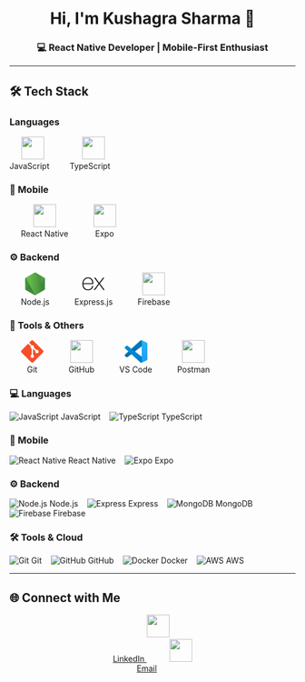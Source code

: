 <h1 align="center">Hi, I'm Kushagra Sharma 👋</h1>
<h3 align="center">💻 React Native Developer | Mobile-First Enthusiast</h3>

---

## 🛠️ Tech Stack  

### Languages
<p align="left">
  <div style="display:inline-block; text-align:center; margin-right:20px;">
    <img src="https://cdn.jsdelivr.net/gh/devicons/devicon/icons/javascript/javascript-original.svg" width="40" height="40"/><br>
    JavaScript &nbsp;&nbsp;
  </div>
  <div style="display:inline-block; text-align:center; margin-right:20px;">
    <img src="https://cdn.jsdelivr.net/gh/devicons/devicon/icons/typescript/typescript-original.svg" width="40" height="40"/><br>
    TypeScript &nbsp;&nbsp;
  </div>
</p>

### 📱 Mobile  
<p align="center">
  <div align="center" style="display:inline-block; margin: 0 20px;">
    <img src="https://reactnative.dev/img/header_logo.svg" width="40" height="40"/><br/>React Native
  </div>
  <div align="center" style="display:inline-block; margin: 0 20px;">
    <img src="https://upload.wikimedia.org/wikipedia/commons/3/38/Expo_Logo.png" width="40" height="40"/><br/>Expo
  </div>
</p>

### ⚙️ Backend  
<p align="center">
  <div align="center" style="display:inline-block; margin: 0 20px;">
    <img src="https://raw.githubusercontent.com/devicons/devicon/master/icons/nodejs/nodejs-original.svg" width="40" height="40"/><br/>Node.js
  </div>
  <div align="center" style="display:inline-block; margin: 0 20px;">
    <img src="https://raw.githubusercontent.com/devicons/devicon/master/icons/express/express-original.svg" width="40" height="40"/><br/>Express.js
  </div>
  <div align="center" style="display:inline-block; margin: 0 20px;">
    <img src="https://www.vectorlogo.zone/logos/firebase/firebase-icon.svg" width="40" height="40"/><br/>Firebase
  </div>
</p>

### 🔧 Tools & Others  
<p align="center">
  <div align="center" style="display:inline-block; margin: 0 20px;">
    <img src="https://raw.githubusercontent.com/devicons/devicon/master/icons/git/git-original.svg" width="40" height="40"/><br/>Git
  </div>
  <div align="center" style="display:inline-block; margin: 0 20px;">
    <img src="https://github.githubassets.com/images/modules/logos_page/GitHub-Mark.png" width="40" height="40"/><br/>GitHub
  </div>
  <div align="center" style="display:inline-block; margin: 0 20px;">
    <img src="https://raw.githubusercontent.com/devicons/devicon/master/icons/vscode/vscode-original.svg" width="40" height="40"/><br/>VS Code
  </div>
  <div align="center" style="display:inline-block; margin: 0 20px;">
    <img src="https://www.vectorlogo.zone/logos/getpostman/getpostman-icon.svg" width="40" height="40"/><br/>Postman
  </div>
</p>

### 💻 Languages
<p align="left">
  <img src="https://cdn.jsdelivr.net/gh/devicons/devicon/icons/javascript/javascript-original.svg" alt="JavaScript" width="40" height="40"/> JavaScript &nbsp;&nbsp;
  <img src="https://cdn.jsdelivr.net/gh/devicons/devicon/icons/typescript/typescript-original.svg" alt="TypeScript" width="40" height="40"/> TypeScript
</p>

### 📱 Mobile
<p align="left">
  <img src="https://cdn.jsdelivr.net/gh/devicons/devicon/icons/react/react-original.svg" alt="React Native" width="40" height="40"/> React Native &nbsp;&nbsp;
  <img src="https://cdn.jsdelivr.net/gh/devicons/devicon/icons/expo/expo-original.svg" alt="Expo" width="40" height="40"/> Expo
</p>

### ⚙️ Backend
<p align="left">
  <img src="https://cdn.jsdelivr.net/gh/devicons/devicon/icons/nodejs/nodejs-original.svg" alt="Node.js" width="40" height="40"/> Node.js &nbsp;&nbsp;
  <img src="https://cdn.jsdelivr.net/gh/devicons/devicon/icons/express/express-original.svg" alt="Express" width="40" height="40"/> Express &nbsp;&nbsp;
  <img src="https://cdn.jsdelivr.net/gh/devicons/devicon/icons/mongodb/mongodb-original.svg" alt="MongoDB" width="40" height="40"/> MongoDB &nbsp;&nbsp;
  <img src="https://cdn.jsdelivr.net/gh/devicons/devicon/icons/firebase/firebase-plain.svg" alt="Firebase" width="40" height="40"/> Firebase
</p>

### 🛠️ Tools & Cloud
<p align="left">
  <img src="https://cdn.jsdelivr.net/gh/devicons/devicon/icons/git/git-original.svg" alt="Git" width="40" height="40"/> Git &nbsp;&nbsp;
  <img src="https://cdn.jsdelivr.net/gh/devicons/devicon/icons/github/github-original.svg" alt="GitHub" width="40" height="40"/> GitHub &nbsp;&nbsp;
  <img src="https://cdn.jsdelivr.net/gh/devicons/devicon/icons/docker/docker-original.svg" alt="Docker" width="40" height="40"/> Docker &nbsp;&nbsp;
  <img src="https://cdn.jsdelivr.net/gh/devicons/devicon/icons/amazonwebservices/amazonwebservices-original.svg" alt="AWS" width="40" height="40"/> AWS
</p>

---

## 🌐 Connect with Me  

<p align="center">
  <a href="https://linkedin.com/in/your-linkedin" target="_blank" style="margin: 0 20px;">
    <img src="https://cdn-icons-png.flaticon.com/512/174/174857.png" width="40" height="40"/><br/>LinkedIn
  </a>
  <a href="mailto:your.email@example.com" style="margin: 0 20px;">
    <img src="https://cdn-icons-png.flaticon.com/512/732/732200.png" width="40" height="40"/><br/>Email
  </a>
</p>
